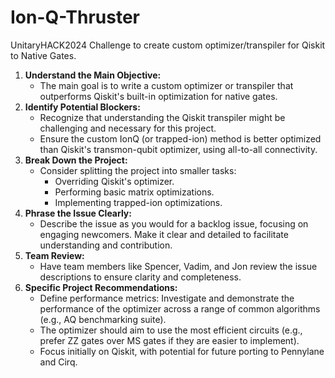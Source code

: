 # Ion-Q-Thruster
UnitaryHACK2024 Challenge to create custom optimizer/transpiler for Qiskit to Native Gates.

1. **Understand the Main Objective:**
   - The main goal is to write a custom optimizer or transpiler that outperforms Qiskit's built-in optimization for native gates.
2. **Identify Potential Blockers:**
   - Recognize that understanding the Qiskit transpiler might be challenging and necessary for this project.
   - Ensure the custom IonQ (or trapped-ion) method is better optimized than Qiskit's transmon-qubit optimizer, using all-to-all connectivity.
3. **Break Down the Project:**
   - Consider splitting the project into smaller tasks:
     - Overriding Qiskit's optimizer.
     - Performing basic matrix optimizations.
     - Implementing trapped-ion optimizations.
4. **Phrase the Issue Clearly:**
   - Describe the issue as you would for a backlog issue, focusing on engaging newcomers. Make it clear and detailed to facilitate understanding and contribution.
5. **Team Review:**
   - Have team members like Spencer, Vadim, and Jon review the issue descriptions to ensure clarity and completeness.
6. **Specific Project Recommendations:**
   - Define performance metrics: Investigate and demonstrate the performance of the optimizer across a range of common algorithms (e.g., AQ benchmarking suite).
   - The optimizer should aim to use the most efficient circuits (e.g., prefer ZZ gates over MS gates if they are easier to implement).
   - Focus initially on Qiskit, with potential for future porting to Pennylane and Cirq.
